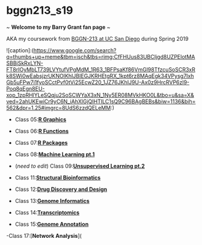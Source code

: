# bggn213_s19

*~* **Welcome to my Barry Grant fan page** *~*

AKA my coursework from [BGGN-213 at UC San Diego](https://bioboot.github.io/bggn213_S19/) during Spring 2019

![caption]:(https://www.google.com/search?q=thumbs+up+meme&tbm=isch&tbs=rimg:CfFHUus83UBCIjgd8UZPElotMASBBiSkRxLYN-FT8rIOyMbLT739LVYtufVPgMdM_1R63_1BFPsaKf86VmGl98TfzcuSoSCR3xRk8SWi0wEabsjzrUKNOlKhIJBIEGJKRHEtgRX_1kpt6rz8MAqEgk34VPysg7IxhGb5uFPw7i1fyoSCctPvf0tVi25EcwZ20_1JZ76JKhIJ9U-Ax0z9HrcRVP6zl9-Poq8qEgn8EU-xop_1zpRHlYLeSQqju2SoSCWYaX3xN_1Ny5ER08MVkHKO0L&tbo=u&sa=X&ved=2ahUKEwiCr9yC6N_iAhXlGjQIHTILC1sQ9C96BAgBEBs&biw=1136&bih=562&dpr=1.25#imgrc=8UdS6zzdQELeMM:)


- Class 05:[**R Graphics**](https://github.com/tianii/bggn213_s19/blob/master/class05/Day05.md)

- Class 06:[**R Functions**](https://github.com/tianii/bggn213_s19/blob/master/Class06/Class_6_.md)

- Class 07:[**R Packages**](https://github.com/tianii/bggn213_s19/blob/master/Day07/Day07_Worksheet.md)

- Class 08:[**Machine Learning pt.1**](https://github.com/tianii/bggn213_s19/blob/master/Day08/Day08.md)

- (*need to edit*) Class 09:[**Unsupervised Learning pt.2**](https://github.com/tianii/bggn213_s19/blob/master/Day09/Day09.md)

- Class 11:[**Structural Bioinformatics**](https://github.com/tianii/bggn213_s19/blob/master/Day11/Day11.md)

- Class 12:[**Drug Discovery and Design**](https://github.com/tianii/bggn213_s19/blob/master/Day12/Day12.md)

- Class 13:[**Genome Informatics**](https://github.com/tianii/bggn213_s19/blob/master/Day13/Day13.md)

- Class 14:[**Transcriptomics**](https://github.com/tianii/bggn213_s19/blob/master/Day14.1/Day14.1.md)

- Class 15:[**Genome Annotation**](https://github.com/tianii/bggn213_s19/blob/master/Day15/Day15.md)

-Class 17:[**Network Analysis**](

